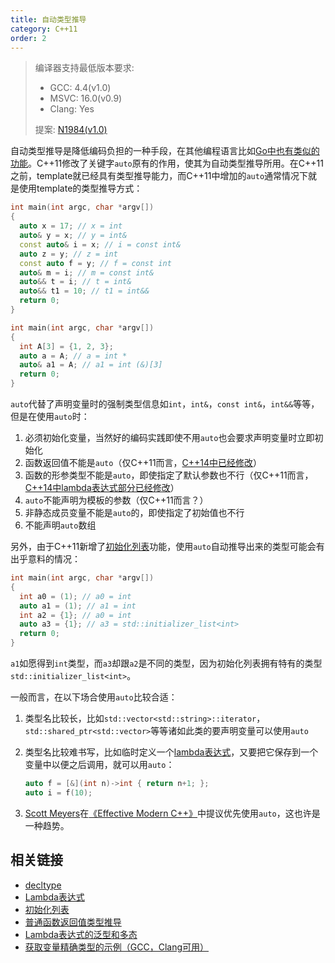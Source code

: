 ```yaml
---
title: 自动类型推导
category: C++11
order: 2
---
```


> 编译器支持最低版本要求:
> * GCC: 4.4(v1.0)
> * MSVC: 16.0(v0.9)
> * Clang: Yes
>
> 提案: [N1984(v1.0)](http://www.open-std.org/jtc1/sc22/wg21/docs/papers/2006/n1984.pdf)

自动类型推导是降低编码负担的一种手段，在其他编程语言比如[Go中也有类似的功能](https://golang.org/ref/spec#Short_variable_declarations)。C++11修改了关键字`auto`原有的作用，使其为自动类型推导所用。在C++11之前，template就已经具有类型推导能力，而C++11中增加的`auto`通常情况下就是使用template的类型推导方式：

```c++
int main(int argc, char *argv[]) 
{
  auto x = 17; // x = int
  auto& y = x; // y = int&
  const auto& i = x; // i = const int&
  auto z = y; // z = int
  const auto f = y; // f = const int
  auto& m = i; // m = const int&
  auto&& t = i; // t = int&
  auto&& t1 = 10; // t1 = int&& 
  return 0;
}
```

```c++
int main(int argc, char *argv[]) 
{
  int A[3] = {1, 2, 3};
  auto a = A; // a = int *
  auto& a1 = A; // a1 = int (&)[3]
  return 0;
}
```

`auto`代替了声明变量时的强制类型信息如`int`，`int&`，`const int&`，`int&&`等等，但是在使用`auto`时：

1. 必须初始化变量，当然好的编码实践即使不用`auto`也会要求声明变量时立即初始化
2. 函数返回值不能是`auto`（仅C++11而言，[C++14中已经修改](../../C++14/decltype(auto)-return-type-deduction-for-normal-functions/)）
3. 函数的形参类型不能是`auto`，即使指定了默认参数也不行（仅C++11而言，[C++14中lambda表达式部分已经修改](../../C++14/generic-plymorphic-lambda/)）
4. `auto`不能声明为模板的参数（仅C++11而言？）
5. 非静态成员变量不能是`auto`的，即使指定了初始值也不行
6. 不能声明`auto`数组

另外，由于C++11新增了[初始化列表](../initializer-lists/)功能，使用`auto`自动推导出来的类型可能会有出乎意料的情况：

```c++
int main(int argc, char *argv[]) 
{
  int a0 = (1); // a0 = int
  auto a1 = (1); // a1 = int
  int a2 = {1}; // a0 = int
  auto a3 = {1}; // a3 = std::initializer_list<int>
  return 0;
}
```

`a1`如愿得到`int`类型，而`a3`却跟`a2`是不同的类型，因为初始化列表拥有特有的类型`std::initializer_list<int>`。

一般而言，在以下场合使用`auto`比较合适：

1. 类型名比较长，比如`std::vector<std::string>::iterator`， `std::shared_ptr<std::vector>`等等诸如此类的要声明变量可以使用`auto`

2. 类型名比较难书写，比如临时定义一个[lambda表达式](../lambda/)，又要把它保存到一个变量中以便之后调用，就可以用`auto`：

   ```c++
   auto f = [&](int n)->int { return n+1; };
   auto i = f(10);
   ```

3. [Scott Meyers](https://en.wikipedia.org/wiki/Scott_Meyers)在[《Effective Modern C++》](https://www.amazon.com/Effective-Modern-Specific-Ways-Improve/dp/1491903996)中提议优先使用`auto`，这也许是一种趋势。

## 相关链接

* [decltype](../decltype/)
* [Lambda表达式](../lambda/)
* [初始化列表](../initializer-lists/)
* [普通函数返回值类型推导](../../C++14/decltype(auto)-return-type-deduction-for-normal-functions/)
* [Lambda表达式的泛型和多态](../../C++14/generic-plymorphic-lambda/)
* [获取变量精确类型的示例（GCC，Clang可用）](http://cpp.sh/6puaz)

